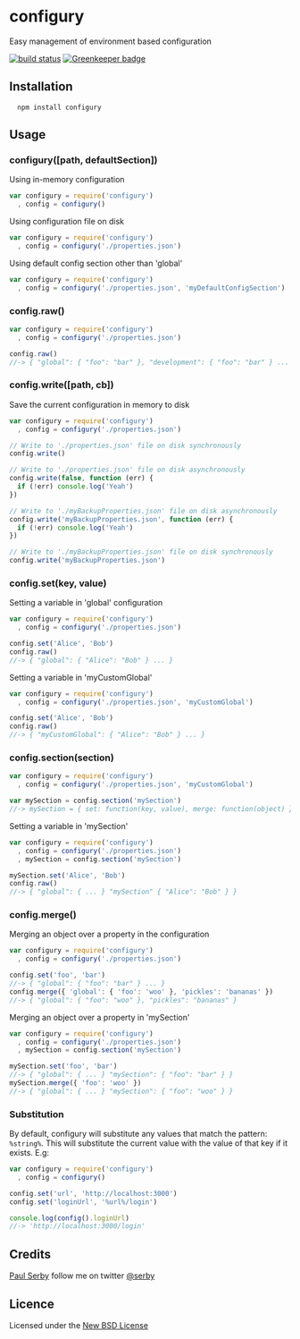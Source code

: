 # configury

Easy management of environment based configuration

[![build status](https://secure.travis-ci.org/serby/configury.png)](http://travis-ci.org/serby/configury) [![Greenkeeper badge](https://badges.greenkeeper.io/serby/configury.svg)](https://greenkeeper.io/)

## Installation

      npm install configury

## Usage

### configury([path, defaultSection])

Using in-memory configuration

```js
var configury = require('configury')
  , config = configury()

```

Using configuration file on disk


```js
var configury = require('configury')
  , config = configury('./properties.json')

```

Using default config section other than 'global'

```js
var configury = require('configury')
  , config = configury('./properties.json', 'myDefaultConfigSection')

```

### config.raw()

```js
var configury = require('configury')
  , config = configury('./properties.json')

config.raw()
//-> { "global": { "foo": "bar" }, "development": { "foo": "bar" } ... }

```

### config.write([path, cb])
Save the current configuration in memory to disk

```js
var configury = require('configury')
  , config = configury('./properties.json')

// Write to './properties.json' file on disk synchronously
config.write()

// Write to './properties.json' file on disk asynchronously
config.write(false, function (err) {
  if (!err) console.log('Yeah')
})

// Write to './myBackupProperties.json' file on disk asynchronously
config.write('myBackupProperties.json', function (err) {
  if (!err) console.log('Yeah')
})

// Write to './myBackupProperties.json' file on disk synchronously
config.write('myBackupProperties.json')

```

### config.set(key, value)
Setting a variable in 'global' configuration

```js
var configury = require('configury')
  , config = configury('./properties.json')

config.set('Alice', 'Bob')
config.raw()
//-> { "global": { "Alice": "Bob" } ... }

```

Setting a variable in 'myCustomGlobal'

```js
var configury = require('configury')
  , config = configury('./properties.json', 'myCustomGlobal')

config.set('Alice', 'Bob')
config.raw()
//-> { "myCustomGlobal": { "Alice": "Bob" } ... }

```

### config.section(section)

```js
var configury = require('configury')
  , config = configury('./properties.json', 'myCustomGlobal')

var mySection = config.section('mySection')
//-> mySection = { set: function(key, value), merge: function(object) }

```

Setting a variable in 'mySection'

```js
var configury = require('configury')
  , config = configury('./properties.json')
  , mySection = config.section('mySection')

mySection.set('Alice', 'Bob')
config.raw()
//-> { "global": { ... } "mySection" { "Alice": "Bob" } }

```

### config.merge()

Merging an object over a property in the configuration

```js
var configury = require('configury')
  , config = configury('./properties.json')

config.set('foo', 'bar')
//-> { "global": { "foo": "bar" } ... }
config.merge({ 'global': { 'foo': 'woo' }, 'pickles': 'bananas' })
//-> { "global": { "foo": "woo" }, "pickles": "bananas" }

```

Merging an object over a property in 'mySection'

```js
var configury = require('configury')
  , config = configury('./properties.json')
  , mySection = config.section('mySection')

mySection.set('foo', 'bar')
//-> { "global": { ... } "mySection": { "foo": "bar" } }
mySection.merge({ 'foo': 'woo' })
//-> { "global": { ... } "mySection": { "foo": "woo" } }

```

### Substitution

By default, configury will substitute any values that match the pattern: `%string%`. This will substitute the current value with the value of that key if it exists. E.g:

```js
var configury = require('configury')
  , config = configury()

config.set('url', 'http://localhost:3000')
config.set('loginUrl', '%url%/login')

console.log(config().loginUrl)
//-> 'http://localhost:3000/login'
```

## Credits
[Paul Serby](https://github.com/serby/) follow me on twitter [@serby](http://twitter.com/serby)

## Licence
Licensed under the [New BSD License](http://opensource.org/licenses/bsd-license.php)
